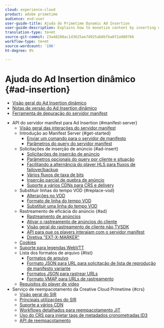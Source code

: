 ```yaml
---
cloud: experience-cloud
product: adobe primetime
audience: end-user
user-guide-title: Ajuda do Primetime Dynamic Ad Insertion
user-guide-description: Explains how to monetize content by inserting user-targeted dynamic ads on the server and engage audience with personalized ads.
translation-type: tm+mt
source-git-commit: 23a48208ac1d3625ae7d925ab6bfba8f2a980766
workflow-type: tm+mt
source-wordcount: '196'
ht-degree: 0%

---
```



# Ajuda do Ad Insertion dinâmico {#ad-insertion}

+ [Visão geral do Ad Insertion dinâmico](home.md)
+ [Notas de versão do Ad Insertion dinâmico](https://docs.adobe.com/content/help/en/primetime/release-notes/ptai/ptai-19x-release-notes.html)
+ [Ferramenta de depuração do servidor manifest](manifest-server-debugging-tool.md)

<!-- + [Server Side Ad Insertion debugging dashboard](ssai-debugging-dashboard.md)-->
+ API do servidor manifest para Ad Insertion {#manifest-server}
   + [Visão geral das interações do servidor manifest](msapi-topics/ms-overview.md)
   + Introdução ao Manifest Server {#get-started}
      + [Enviar um comando para o servidor de manifesto](msapi-topics/ms-getting-started/ms-sending-cmd.md)
      + [Parâmetros do query do servidor manifest](msapi-topics/ms-getting-started/ms-api-query-params.md)
   + Solicitações de inserção de anúncio {#ad-insert}
      + [Solicitações de inserção de anúncio](msapi-topics/ms-insert-ads/ms-ad-insert.md)
      + [Parâmetros opcionais do query por cliente e situação](msapi-topics/ms-insert-ads/ms-api-query-param-situation.md)
      + [Facilitando a alternância do player HLS para fluxos de failover/backup](msapi-topics/ms-insert-ads/hls-switching-to-failover.md)
      + [Vários fluxos de taxa de bits](msapi-topics/ms-insert-ads/ms-api-mbr-streams.md)
      + [Inserção parcial de quebra de anúncio](msapi-topics/ms-insert-ads/partial-ad-break-insetion.md)
      + [Suporte a vários CDNs para CRS e delivery](msapi-topics/ms-insert-ads/ms-api-multi-cdns-for-crs.md)
   + Substituir linhas do tempo VOD {#replace-vod}
      + [Alterações no VOD](msapi-topics/ms-changes-vod-timeline/ms-replace-vod-timeline.md)
      + [Formato de linha do tempo VOD](msapi-topics/ms-changes-vod-timeline/ms-api-timeline-format.md)
      + [Substituir uma linha do tempo VOD](msapi-topics/ms-changes-vod-timeline/t-ms-replace-vod-timeline.md)
   + Rastreamento de eficácia do anúncio {#ad}
      + [Rastreamento de anúncios](msapi-topics/ms-at-effectiveness/ms-at-overview.md)
      + [Ativar o rastreamento de anúncios do cliente](msapi-topics/ms-at-effectiveness/ms-enable-client-side-ad-tracking.md)
      + [Visão geral do rastreamento de cliente não TVSDK](msapi-topics/ms-at-effectiveness/notvsdk-csat-overview.md)
      + [API para que os players interajam com o servidor manifest](msapi-topics/ms-at-effectiveness/notvsdk-csat-ms-interface.md)
      + [Diretiva &quot;EXT-X-MARKER&quot;](msapi-topics/ms-at-effectiveness/ms-api-playlists.md)
   + [Cookies](msapi-topics/ms-cookies.md)
   + [Suporte para legendas WebVTT](msapi-topics/ms-webvtt-captions.md)
   + Lista dos formatos de arquivo {#list}
      + [Formatos de arquivo](msapi-topics/ms-list-file-formats/ms-api-file-formats.md)
      + [Formato JSON para URL para solicitação de lista de reprodução de manifesto variante](msapi-topics/ms-list-file-formats/ms-json-m3u8.md)
      + [Formatos JSON para rastrear URLs](msapi-topics/ms-list-file-formats/notvsdk-csat-sidecar.md)
      + [Formato VMAP para URLs de rastreamento](msapi-topics/ms-list-file-formats/notvsdk-csat-vmap.md)
   + [Requisitos do player de vídeo](msapi-topics/ms-player-req.md)
+ Serviço de reempacotamento da Creative Cloud Primetime {#crs}
   + [Visão geral do SIR](creative-repackaging-service/crs-overview.md)
   + [Principais utilizações do SIR](creative-repackaging-service/jit-async-hls-conv.md)
   + [Suporte a vários CDN](creative-repackaging-service/multi-cdn-supportt.md)
   + [Workflows detalhados para reempacotamento JIT](creative-repackaging-service/jit-repackage.md)
   + [Uso do CRS para injetar tags de metadados cronometradas ID3](creative-repackaging-service/inject-id3.md)
   + [API de reempacotamento](creative-repackaging-service/api-repackage.md)
